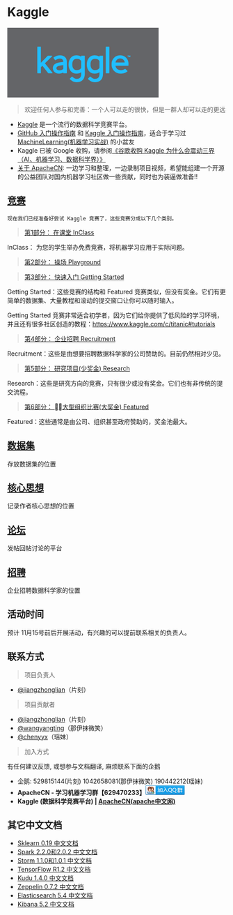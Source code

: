 # Kaggle

![](static/images/logos/kaggle-logo-gray.png)

> 欢迎任何人参与和完善：一个人可以走的很快，但是一群人却可以走的更远

* [Kaggle](https://www.kaggle.com) 是一个流行的数据科学竞赛平台。
* [GitHub 入门操作指南](docs/Github-QuickStart.md) 和 [Kaggle 入门操作指南](docs/Kaggle-QuickStart.md)，适合于学习过 [MachineLearning(机器学习实战)](https://github.com/apachecn/MachineLearning) 的小盆友
* Kaggle 已被 Google 收购，请参阅[《谷歌收购 Kaggle 为什么会震动三界（AI、机器学习、数据科学界）》](https://www.leiphone.com/news/201703/ZjpnddCoUDr3Eh8c.html)
* [关于 ApacheCN](http://cwiki.apachecn.org/pages/viewpage.action?pageId=2887240): 一边学习和整理，一边录制项目视频，希望能组建一个开源的公益团队对国内机器学习社区做一些贡献，同时也为装逼做准备!!

## [竞赛](https://www.kaggle.com/competitions)

`现在我们已经准备好尝试 Kaggle 竞赛了，这些竞赛分成以下几个类别。`

> [第1部分： 在课堂 InClass](https://www.kaggle.com/competitions?sortBy=deadline&group=all&page=1&pageSize=20&segment=inClass)

InClass： 为您的学生举办免费竞赛，将机器学习应用于实际问题。


> [第2部分： 操场 Playground](https://www.kaggle.com/competitions?sortBy=deadline&group=all&page=1&pageSize=20&segment=playground)



> [第3部分： 快速入门 Getting Started](https://www.kaggle.com/competitions?sortBy=deadline&group=all&page=1&pageSize=20&segment=gettingStarted)

Getting Started：这些竞赛的结构和 Featured 竞赛类似，但没有奖金。它们有更简单的数据集、大量教程和滚动的提交窗口让你可以随时输入。

Getting Started 竞赛非常适合初学者，因为它们给你提供了低风险的学习环境，并且还有很多社区创造的教程：https://www.kaggle.com/c/titanic#tutorials


> [第4部分： 企业招聘 Recruitment](https://www.kaggle.com/competitions?sortBy=deadline&group=all&page=1&pageSize=20&segment=gettingStarted)

Recruitment：这些是由想要招聘数据科学家的公司赞助的。目前仍然相对少见。


> [第5部分： 研究项目(少奖金) Research](https://www.kaggle.com/competitions?sortBy=deadline&group=all&page=1&pageSize=20&segment=gettingStarted)

Research：这些是研究方向的竞赛，只有很少或没有奖金。它们也有非传统的提交流程。


> [第6部分： 大型组织比赛(大奖金) Featured](https://www.kaggle.com/competitions?sortBy=deadline&group=all&page=1&pageSize=20&segment=gettingStarted)

Featured：这些通常是由公司、组织甚至政府赞助的，奖金池最大。


## [数据集](https://www.kaggle.com/datasets)

存放数据集的位置

## [核心思想](https://www.kaggle.com/kernels)

记录作者核心思想的位置

## [论坛](https://www.kaggle.com/discussion)

发帖回帖讨论的平台

## [招聘](https://www.kaggle.com/jobs)

企业招聘数据科学家的位置



## 活动时间

预计 11月15号前后开展活动，有兴趣的可以提前联系相关的负责人。

## 联系方式

> 项目负责人

* [@jiangzhonglian](https://github.com/jiangzhonglian)（片刻）

> 项目贡献者

* [@jiangzhonglian](https://github.com/jiangzhonglian)（片刻）
* [@wangyangting](https://github.com/wangyangting)（那伊抹微笑）
* [@chenyyx](https://github.com/chenyyx)（瑶妹）

> 加入方式

有任何建议反馈, 或想参与文档翻译, 麻烦联系下面的企鹅
* 企鹅: 529815144(片刻) 1042658081(那伊抹微笑) 190442212(瑶妹)
* **ApacheCN - 学习机器学习群【629470233】<a target="_blank" href="//shang.qq.com/wpa/qunwpa?idkey=30e5f1123a79867570f665aa3a483ca404b1c3f77737bc01ec520ed5f078ddef"><img border="0" src="static/images/logos/ApacheCN-group.png" alt="ApacheCN - 学习机器学习群【629470233】" title="ApacheCN - 学习机器学习群【629470233】"></a>**
* **Kaggle (数据科学竞赛平台) | [ApacheCN(apache中文网)](http://www.apachecn.org/)**

## 其它中文文档

* [Sklearn 0.19 中文文档](http://sklearn.apachecn.org/)
* [Spark 2.2.0和2.0.2 中文文档](http://spark.apachecn.org)
* [Storm 1.1.0和1.0.1 中文文档](http://storm.apachecn.org/)
* [TensorFlow R1.2 中文文档](http://cwiki.apachecn.org/pages/viewpage.action?pageId=10030122)
* [Kudu 1.4.0 中文文档](http://cwiki.apachecn.org/pages/viewpage.action?pageId=10813594)
* [Zeppelin 0.7.2 中文文档](http://cwiki.apachecn.org/pages/viewpage.action?pageId=10030467)
* [Elasticsearch 5.4 中文文档](http://cwiki.apachecn.org/pages/viewpage.action?pageId=4260364)
* [Kibana 5.2 中文文档](http://cwiki.apachecn.org/pages/viewpage.action?pageId=8159377)
